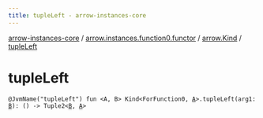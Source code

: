 ```yaml
---
title: tupleLeft - arrow-instances-core
---
```


[arrow-instances-core](../../index.html) / [arrow.instances.function0.functor](../index.html) / [arrow.Kind](index.html) / [tupleLeft](./tuple-left.html)

# tupleLeft

`@JvmName("tupleLeft") fun <A, B> Kind<ForFunction0, `[`A`](tuple-left.html#A)`>.tupleLeft(arg1: `[`B`](tuple-left.html#B)`): () -> Tuple2<`[`B`](tuple-left.html#B)`, `[`A`](tuple-left.html#A)`>`